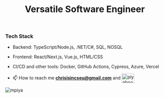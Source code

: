
<h1 align="center">Versatile Software Engineer </h1>

<br/>


### Tech Stack
- Backend: TypeScript/Node.js, .NET/C#, SQL, NOSQL
- Frontend: React/Next.js, Vue.js, HTML/CSS
- CI/CD and other tools: Docker, GitHub Actions, Cypress, Azure, Vercel

- 📫 How to reach me **chrisisincseu@gmail.com** and <a href="https://www.linkedin.com/in/christopher-piya-prasertsuwan-61a5a4172/" target="blank"><img align="center" src="https://raw.githubusercontent.com/rahuldkjain/github-profile-readme-generator/master/src/images/icons/Social/linked-in-alt.svg" alt="piyaboot-prasertsuwan-61a5a4172" height="30" width="40" /></a>
</p>

<p align="left"> <img src="https://komarev.com/ghpvc/?username=mpiya&label=Profile%20views&color=0e75b6&style=flat" alt="mpiya" /> </p>

